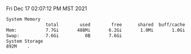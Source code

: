 Fri Dec 17 02:07:12 PM MST 2021
```bash
System Memory
               total        used        free      shared  buff/cache   available
Mem:           7.7Gi       488Mi       6.2Gi       1.0Mi       1.0Gi       6.9Gi
Swap:          7.6Gi          0B       7.6Gi
System Storage
892M	.
```
```bash
